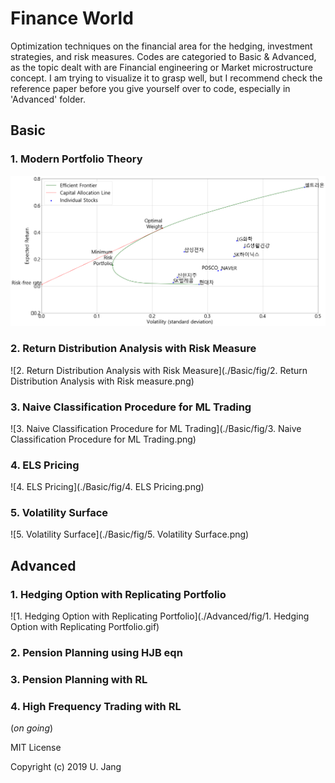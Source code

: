 # Finance World
Optimization techniques on the financial area for the hedging, investment strategies, and risk measures.
Codes are categoried to Basic & Advanced, as the topic dealt with are Financial engineering or Market microstructure concept. I am trying to visualize it to grasp well, but I recommend check the reference paper before you give yourself over to code, especially in 'Advanced' folder.

## Basic
### 1. Modern Portfolio Theory
![MPT](./Basic/fig/MPT.png)
### 2. Return Distribution Analysis with Risk Measure
![2. Return Distribution Analysis with Risk Measure](./Basic/fig/2. Return Distribution Analysis with Risk measure.png)
### 3. Naive Classification Procedure for ML Trading
![3. Naive Classification Procedure for ML Trading](./Basic/fig/3. Naive Classification Procedure for ML Trading.png)
### 4. ELS Pricing
![4. ELS Pricing](./Basic/fig/4. ELS Pricing.png)
### 5. Volatility Surface
![5. Volatility Surface](./Basic/fig/5. Volatility Surface.png)

## Advanced

### 1. Hedging Option with Replicating Portfolio
![1. Hedging Option with Replicating Portfolio](./Advanced/fig/1. Hedging Option with Replicating Portfolio.gif)
### 2. Pension Planning using HJB eqn

### 3. Pension Planning with RL

### 4. High Frequency Trading with RL



(*on going*)

MIT License

Copyright (c) 2019 U. Jang
